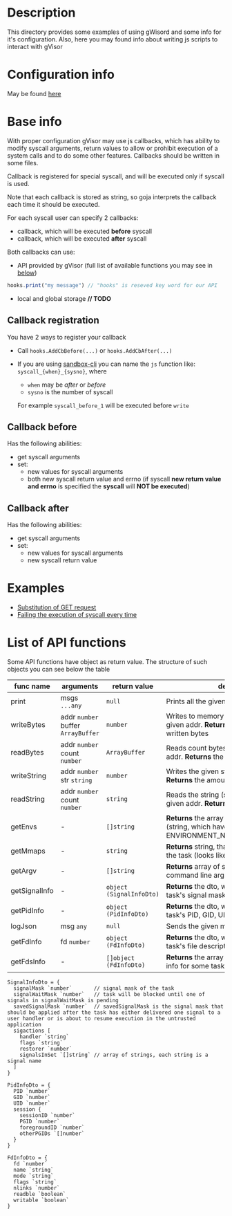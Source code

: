 # Description

This directory provides some examples of using gWisord and some info for it's configuration. 
Also, here you may found info about writing js scripts to interact with gVisor  

# Configuration info

May be found [here](configuration/README.md)

# Base info

With proper configuration gVisor may use js callbacks, which has ability to modify syscall arguments, return values
to allow or prohibit execution of a system calls and to do some other features. 
Callbacks should be written in some files.

Callback is registered for special syscall, and will be executed only if syscall is used.

Note that each callback is stored as string, so goja interprets the callback each time it should be executed.

For each syscall user can specify 2 callbacks:
- callback, which will be executed **before** syscall
- callback, which will be executed **after** syscall

Both callbacks can use:
- API provided by gVisor (full list of available functions you may see in [below](#list-of-api-functions))
```js
hooks.print("my message") // "hooks" is reseved key word for our API
```
- local and global storage **// TODO**

## Callback registration
You have 2 ways to register your callback
- Call `hooks.AddCbBefore(...)` or `hooks.AddCbAfter(...)`
- If you are using [sandbox-cli](https://github.com/Sandbox-gVisor/sandbox-cli) you can name the `js` function like: `syscall_{when}_{sysno}`, where
  - `when` may be _after_ or _before_
  - `sysno` is the number of syscall
  
  For example `syscall_before_1` will be executed before `write`


## Callback before
Has the following abilities:
- get syscall arguments
- set:
  - new values for syscall arguments
  - both new syscall return value and errno (if syscall **new return value and errno** is specified the **syscall** will **NOT be executed**)

## Callback after
Has the following abilities:
- get syscall arguments
- set:
    - new values for syscall arguments
    - new syscall return value 

# Examples
- [Substitution of GET request](./netSender/README.md)
- [Failing the execution of syscall every time](allAddressesAlreadyInUse/README.md)

# List of API functions

Some API functions have object as return value. The structure of such objects you can see below the table

| func name     | arguments                               | return value             | description                                                                                                        |
|---------------|-----------------------------------------|--------------------------|--------------------------------------------------------------------------------------------------------------------|
| print         | msgs `...any`                           | `null`                   | Prints all the given msgs                                                                                          |
| writeBytes    | addr `number`<br/> buffer `ArrayBuffer` | `number`                 | Writes to memory the given buffer by the given addr. **Returns** the amount of really written bytes                |
| readBytes     | addr `number`<br/> count `number`       | `ArrayBuffer`            | Reads count bytes from memory by given addr. **Returns** the bytes read                                            |
| writeString   | addr `number`<br/> str `string`         | `number`                 | Writes the given string by given addr. **Returns** the amount of bytes really written                              |
| readString    | addr `number`<br/> count `number`       | `string`                 | Reads the string (string.length <= count) by given addr. **Returns** the read string                               |
| getEnvs       | -                                       | `[]string`               | **Returns** the array of environment variables (string, which have format like ENVIRONMENT_NAME=environment_value) |
| getMmaps      | -                                       | `string`                 | **Returns** string, that represents mappings of the task (looks like mappings from procfs)                         |
| getArgv       | -                                       | `[]string`               | **Returns** array of strings which is the command line arguments                                                   |
| getSignalInfo | -                                       | `object (SignalInfoDto)` | **Returns** the dto, which provides info about task's signal masks and sigactions                                  |
| getPidInfo    | -                                       | `object (PidInfoDto)`    | **Returns** the dto, which provides info about task's PID, GID, UID, session                                       |
| logJson       | msg `any`                               | `null`                   | Sends the given msg to log socket                                                                                  |
| getFdInfo     | fd `number`                             | `object (FdInfoDto)`     | **Returns** the dto, which provides info about task's file description by given fd                                 |
| getFdsInfo    | -                                       | `[]object (FdInfoDto)`   | **Returns** the array of dto, each dto provides info for some task's file description                              |


```
SignalInfoDto = {
  signalMask `number`       // signal mask of the task
  signalWaitMask `number`   // task will be blocked until one of signals in signalWaitMask is pending
  savedSignalMask `number`  // savedSignalMask is the signal mask that should be applied after the task has either delivered one signal to a user handler or is about to resume execution in the untrusted application
  sigactions [
    handler `string`
    flags `string`      
    restorer `number`
    signalsInSet `[]string` // array of strings, each string is a signal name      
  ]
}

PidInfoDto = {
  PID `number`
  GID `number`
  UID `number`
  session {
    sessionID `number`
    PGID `number`
    foregroundID `number`
    otherPGIDs `[]number`
  }
}

FdInfoDto = {
  fd `number`
  name `string`
  mode `string`
  flags `string`
  nlinks `number`
  readble `boolean`
  writable `boolean`
}
```
